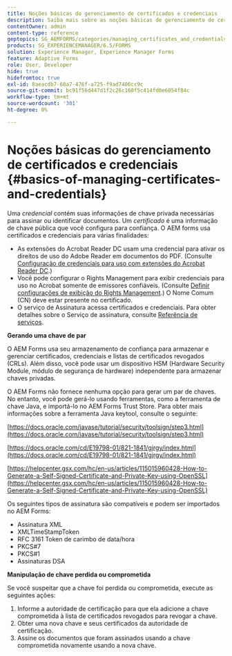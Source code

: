 ```yaml
---
title: Noções básicas do gerenciamento de certificados e credenciais
description: Saiba mais sobre as noções básicas de gerenciamento de certificados e credenciais.
contentOwner: admin
content-type: reference
geptopics: SG_AEMFORMS/categories/managing_certificates_and_credentials
products: SG_EXPERIENCEMANAGER/6.5/FORMS
solution: Experience Manager, Experience Manager Forms
feature: Adaptive Forms
role: User, Developer
hide: true
hidefromtoc: true
exl-id: 8aeacdb7-68a7-476f-a725-f9ad7406cc9c
source-git-commit: bc91f56d447d1f2c26c160f5c414fd0e6054f84c
workflow-type: tm+mt
source-wordcount: '301'
ht-degree: 0%

---
```


# Noções básicas do gerenciamento de certificados e credenciais {#basics-of-managing-certificates-and-credentials}

Uma *credencial* contém suas informações de chave privada necessárias para assinar ou identificar documentos. Um *certificado* é uma informação de chave pública que você configura para confiança. O AEM forms usa certificados e credenciais para várias finalidades:

* As extensões do Acrobat Reader DC usam uma credencial para ativar os direitos de uso do Adobe Reader em documentos do PDF. (Consulte [Configuração de credenciais para uso com extensões do Acrobat Reader DC](/help/forms/using/admin-help/configuring-credentials-acrobat-reader-dc.md#configuring-credentials-for-use-with-acrobat-reader-dc-extensions).)
* Você pode configurar o Rights Management para exibir credenciais para uso no Acrobat somente de emissores confiáveis. (Consulte [Definir configurações de exibição do Rights Management](/help/forms/using/admin-help/configuring-client-server-options.md#configure-document-security-display-settings).) O Nome Comum (CN) deve estar presente no certificado.
* O serviço de Assinatura acessa certificados e credenciais. Para obter detalhes sobre o Serviço de assinatura, consulte [Referência de serviços](https://www.adobe.com/go/learn_aemforms_services_65).

**Gerando uma chave de par**

O AEM Forms usa seu armazenamento de confiança para armazenar e gerenciar certificados, credenciais e listas de certificados revogados (CRLs). Além disso, você pode usar um dispositivo HSM (Hardware Security Module, módulo de segurança de hardware) independente para armazenar chaves privadas.

O AEM Forms não fornece nenhuma opção para gerar um par de chaves. No entanto, você pode gerá-lo usando ferramentas, como a ferramenta de chave Java, e importá-lo no AEM Forms Trust Store. Para obter mais informações sobre a ferramenta Java keytool, consulte o seguinte:

[https://docs.oracle.com/javase/tutorial/security/toolsign/step3.html](https://docs.oracle.com/javase/tutorial/security/toolsign/step3.html)

[https://docs.oracle.com/cd/E19798-01/821-1841/gjrgy/index.html](https://docs.oracle.com/cd/E19798-01/821-1841/gjrgy/index.html)

[https://helpcenter.gsx.com/hc/en-us/articles/115015960428-How-to-Generate-a-Self-Signed-Certificate-and-Private-Key-using-OpenSSL](https://helpcenter.gsx.com/hc/en-us/articles/115015960428-How-to-Generate-a-Self-Signed-Certificate-and-Private-Key-using-OpenSSL)

Os seguintes tipos de assinatura são compatíveis e podem ser importados no AEM Forms:

* Assinatura XML
* XMLTimeStampToken
* RFC 3161 Token de carimbo de data/hora
* PKCS#7
* PKCS#1
* Assinaturas DSA

**Manipulação de chave perdida ou comprometida**

Se você suspeitar que a chave foi perdida ou comprometida, execute as seguintes ações:

1. Informe a autoridade de certificação para que ela adicione a chave comprometida à lista de certificados revogados para revogar a chave.
1. Obter uma nova chave e seus certificados da autoridade de certificação.
1. Assine os documentos que foram assinados usando a chave comprometida novamente usando a nova chave.
